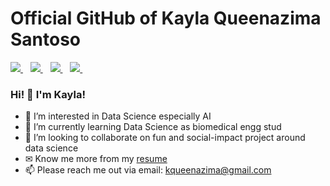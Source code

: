# Official GitHub of Kayla Queenazima Santoso
<a href="https://www.linkedin.com/in/kayla-queenazima-santoso-1545201b4/">
    <img src="https://img.shields.io/badge/linkedin-%230077B5.svg?&style=for-the-badge&logo=linkedin&logoColor=white" />
</a>&nbsp;&nbsp;
<a href="https://www.instagram.com/kaylaqueenaz">
    <img src="https://img.shields.io/badge/instagram-%23E4405F.svg?&style=for-the-badge&logo=instagram&logoColor=white" />        
</a>&nbsp;&nbsp;
<a href="https://www.kaggle.com/kaylaqueenazima">
    <img src="https://img.shields.io/badge/Kaggle-20BEFF?style=for-the-badge&logo=Kaggle&logoColor=white" />
</a>&nbsp;&nbsp;
<a href="https://github.com/kaylaque">
    <img src="https://img.shields.io/badge/GitHub-100000?style=for-the-badge&logo=github&logoColor=white" />
</a>&nbsp;&nbsp;
<br />

### Hi! 👋 I'm Kayla!
- 👀 I’m interested in Data Science especially AI
- 🌱 I’m currently learning Data Science as biomedical engg stud
- 💞️ I’m looking to collaborate on fun and social-impact project around data science
- ✉ Know me more from my [resume](https://drive.google.com/file/d/1TO6LiSz03KP8E4XdAS6YlB7uzshPsXkP/view?usp=share_link)
- 📫 Please reach me out via email: kqueenazima@gmail.com
